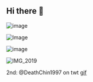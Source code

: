 ## Hi there 👋
![image](https://github.com/user-attachments/assets/4be9d8ed-e905-48de-84e0-e0786a06fa75)

![Image](https://github.com/user-attachments/assets/2a4f75c0-12fb-446e-a59a-991e8755fcb9)

![image](https://github.com/user-attachments/assets/9db749ac-a5af-4239-bead-fdc7078f3d8e)

![IMG_2019](https://github.com/user-attachments/assets/4aab9ced-d720-48cb-941a-d59a93be63b1)

2nd: @DeathChin1997 on twt [gif](https://www.picmix.com/pic/roc-x-usa-12981890)
